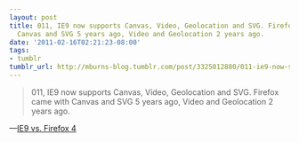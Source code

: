 ```yaml
---
layout: post
title: 011, IE9 now supports Canvas, Video, Geolocation and SVG. Firefox came with
  Canvas and SVG 5 years ago, Video and Geolocation 2 years ago.
date: '2011-02-16T02:21:23-08:00'
tags:
- tumblr
tumblr_url: http://mburns-blog.tumblr.com/post/3325012880/011-ie9-now-supports-canvas-video-geolocation
---
```

<blockquote>011, IE9 now supports Canvas, Video, Geolocation and SVG. Firefox came with Canvas and SVG 5 years ago, Video and Geolocation 2 years ago.</blockquote>&#8212;<a href="http://people.mozilla.com/~prouget/ie9/ie9_vs_fx4.html">IE9 vs. Firefox 4</a>
